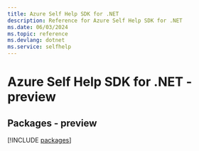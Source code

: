 ```yaml
---
title: Azure Self Help SDK for .NET
description: Reference for Azure Self Help SDK for .NET
ms.date: 06/03/2024
ms.topic: reference
ms.devlang: dotnet
ms.service: selfhelp
---
```

# Azure Self Help SDK for .NET - preview
## Packages - preview
[!INCLUDE [packages](self-help-index.md)]